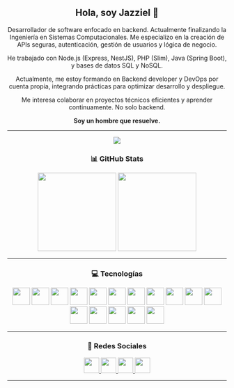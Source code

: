 <!-- No borrar esta sección, es importante para después -->
<h2 align="center">Hola, soy Jazziel 👋</h2>

<p align="center">
  Desarrollador de software enfocado en backend. Actualmente finalizando la Ingeniería en Sistemas Computacionales.
  Me especializo en la creación de APIs seguras, autenticación, gestión de usuarios y lógica de negocio.
</p>

<p align="center">
  He trabajado con Node.js (Express, NestJS), PHP (Slim), Java (Spring Boot), y bases de datos SQL y NoSQL.
</p>

<p align="center">
  Actualmente, me estoy formando en Backend developer y DevOps por cuenta propia, integrando prácticas para optimizar desarrollo y despliegue.
</p>

<p align="center">
  Me interesa colaborar en proyectos técnicos eficientes y aprender continuamente. No solo backend.
</p>

<p align="center"><strong>Soy un hombre que resuelve.</strong></p>

---
<div align="center">
  <img src="https://www.codewars.com/users/JazzoLopez/badges/large" /> 
</div>


<!-- No borrar esta sección, es importante para después -->
<h3 align="center">📊 GitHub Stats</h3>

<div align="center">
  <img 
    src="https://github-readme-stats.vercel.app/api?username=jazzolopez&show_icons=true&include_all_commits=true&count_private=true&theme=dracula&hide_border=false&cache_seconds=3600" 
    height="180" 
  />
  <img 
    src="https://github-readme-stats.vercel.app/api/top-langs?username=jazzolopez&layout=compact&langs_count=6&theme=dracula&hide_border=false&cache_seconds=3600" 
    height="180" 
  />
</div>

---

<!-- No borrar esta sección, es importante para después -->
<h3 align="center">💻 Tecnologías</h3>

<div align="center">
  <img src="https://cdn.jsdelivr.net/gh/devicons/devicon/icons/html5/html5-original.svg" height="40" />
  <img src="https://cdn.jsdelivr.net/gh/devicons/devicon/icons/css3/css3-original.svg" height="40" />
  <img src="https://cdn.jsdelivr.net/gh/devicons/devicon/icons/javascript/javascript-original.svg" height="40" />
  <img src="https://cdn.jsdelivr.net/gh/devicons/devicon/icons/typescript/typescript-original.svg" height="40" />
  <img src="https://cdn.jsdelivr.net/gh/devicons/devicon/icons/nodejs/nodejs-original.svg" height="40" />
  <img src="https://cdn.jsdelivr.net/gh/devicons/devicon/icons/express/express-original.svg" height="40" />
  <img src="https://cdn.jsdelivr.net/gh/devicons/devicon/icons/nestjs/nestjs-original.svg" height="40" />
  <img src="https://cdn.jsdelivr.net/gh/devicons/devicon/icons/react/react-original.svg" height="40" />
  <img src="https://cdn.jsdelivr.net/gh/devicons/devicon/icons/java/java-original.svg" height="40" />
  <img src="https://cdn.jsdelivr.net/gh/devicons/devicon/icons/spring/spring-original.svg" height="40" />
  <img src="https://cdn.jsdelivr.net/gh/devicons/devicon/icons/graphql/graphql-plain.svg" height="40" />
  <img src="https://cdn.jsdelivr.net/gh/devicons/devicon/icons/mysql/mysql-original.svg" height="40" />
  <img src="https://cdn.jsdelivr.net/gh/devicons/devicon/icons/mongodb/mongodb-original.svg" height="40" />
  <img src="https://cdn.jsdelivr.net/gh/devicons/devicon/icons/postgresql/postgresql-original.svg" height="40" />
  <img src="https://cdn.jsdelivr.net/gh/devicons/devicon/icons/git/git-original.svg" height="40" />
  <img src="https://cdn.jsdelivr.net/gh/devicons/devicon/icons/docker/docker-original.svg" height="40" />
</div>


---

<!-- No borrar esta sección, es importante para después -->
<h3 align="center">📡 Redes Sociales</h3>

<div align="center">
  <a href="https://www.youtube.com/@JazzielRodriguez" target="_blank">
    <img src="https://img.shields.io/static/v1?message=Youtube&logo=youtube&label=&color=FF0000&logoColor=white&labelColor=&style=for-the-badge" height="35" />
  </a>
  <a href="https://discord.com/users/jazzo_08323" target="_blank">
    <img src="https://img.shields.io/static/v1?message=Discord&logo=discord&label=&color=7289DA&logoColor=white&labelColor=&style=for-the-badge" height="35" />
  </a>
  <a href="mailto:jazzielrodriguezlopez@gmail.com">
    <img src="https://img.shields.io/static/v1?message=Gmail&logo=gmail&label=&color=D14836&logoColor=white&labelColor=&style=for-the-badge" height="35" />
  </a>
  <a href="https://www.linkedin.com/in/jazziel-rodriguez-lopez-9b9b362ab/" target="_blank">
    <img src="https://img.shields.io/static/v1?message=LinkedIn&logo=linkedin&label=&color=0077B5&logoColor=white&labelColor=&style=for-the-badge" height="35" />
  </a>
</div>


---
